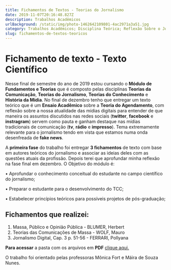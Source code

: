 ```yaml
---
title: Fichamentos de Textos - Teorias do Jornalismo
date: 2019-11-07T20:16:48.827Z
description: Trabalhos Acadêmicos
urlBackground: /static/img/photo-1462642109801-4ac2971a3a51.jpg
category: Trabalhos Acadêmicos; Disciplina Teórica; Reflexão Sobre o Jornalismo;
slug: fichamentos-de-textos-teoricos
---
```

# Fichamento de texto - Texto Científico

Nesse final de semestre do ano de 2019 estou cursando o **Módulo de Fundamentos e Teorias** que é composto pelas disciplinas **Teorias da Comunicação**, **Teorias do Jornalismo**, **Teorias do Conhecimento** e **História da Mídia**. No final de dezembro tenho que entregar um texto teórico que é um **Ensaio Acadêmico** sobre a **Teoria do Agendamento**, com reflexão sobre a nossa atualidade das mídias digitais para entender de que maneira os assuntos discutidos nas redes sociais (**twitter**, **facebook** e **instragram**) servem como pauta e ganham destaque nas mídias tradicionais de comunicação (**tv**, **rádio** e **impresso**). Tema extremamente relevante para o jornalismo tendo em vista que estamos numa onda desenfreada de **fake news**.

A **primeira fase** do trabalho foi entregar **3 fichamentos** de texto com base em autores teóricos do jornalismo e associar as ideias deles com as questões atuais da profissão. Depois terei que aprofundar minha reflexão na fase final em dezembro. O Objetivo do módulo é:

• Aprofundar o conhecimento conceitual do estudante no campo científico do jornalismo; 

• Preparar o estudante para o desenvolvimento do TCC; 

• Estabelecer princípios teóricos para possíveis projetos de pós-graduação;

## Fichamentos que realizei:

1. Massa, Público e Opinião Pública - BLUMER, Herbert
2. Teorias das Comunicações de Massa - WOLF, Mauro
3. Jornalismo Digital, Cap. 3 p. 51-56 - FERRARI, Pollyana

**Para acessar** a pasta com os arquivos em **PDF** [clique aqui.](https://drive.google.com/drive/folders/1rsB334yZPXFrM4V3_frkDxt_-HpmzldL)

O trabalho foi orientado pelas professoras Mônica Fort e Máira de Souza Nunes.
